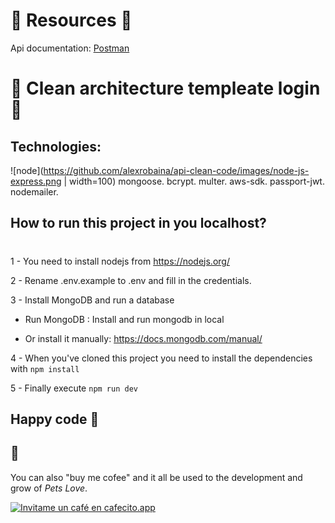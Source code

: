 # **🐶 Resources 🐶**

Api documentation:
[Postman](https://documenter.getpostman.com/view/4785582/UVJckGJz#42101b5d-075a-4890-8fc9-92d9ee01e31f)

# **🦊 Clean architecture templeate login 🦊**

## Technologies:

![node](https://github.com/alexrobaina/api-clean-code/images/node-js-express.png | width=100)
mongoose.
bcrypt.
multer.
aws-sdk.
passport-jwt.
nodemailer.

## How to run this project in you localhost?

#

1 - You need to install nodejs from https://nodejs.org/

2 - Rename .env.example to .env and fill in the credentials.

<!-- The defaults is enough to make the API run, but you need S3 credentials to do image-uploads and gmail credentials to send "forgot password"-emails. -->

3 - Install MongoDB and run a database

- Run MongoDB : Install and run mongodb in local

- Or install it manually: https://docs.mongodb.com/manual/

4 - When you've cloned this project you need to install the dependencies with `npm install`

5 - Finally execute `npm run dev`

## Happy code 🍻 <br>

## 🐶

You can also "buy me cofee" and it all be used to the development and grow of _Pets Love_.<br>

[![Invitame un café en cafecito.app](https://cdn.cafecito.app/imgs/buttons/button_6.svg)](https://cafecito.app/petslove)
